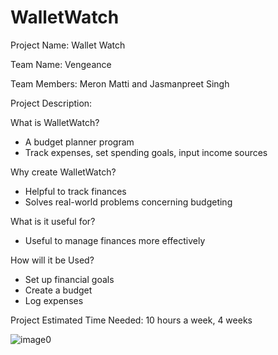 # WalletWatch

Project Name: Wallet Watch

Team Name: Vengeance 

Team Members: Meron Matti and Jasmanpreet Singh

Project Description: 

What is WalletWatch?
- A budget planner program
- Track expenses, set spending goals, input income sources

Why create WalletWatch?
- Helpful to track finances
- Solves real-world problems concerning budgeting

What is it useful for?
- Useful to manage finances more effectively

How will it be Used?
- Set up financial goals
- Create a budget
- Log expenses

Project Estimated Time Needed:
10 hours a week, 
4 weeks 

![image0](https://github.com/MeronM18/WalletWatch/assets/156122680/c0f2c529-c5ad-482f-ba75-15dca14fd272)



